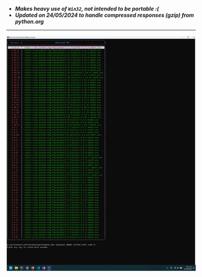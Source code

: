 - ___Makes heavy use of `Win32`, not intended to be portable :(___     
- ___Updated on 24/05/2024 to handle compressed responses (gzip) from python.org___

---------------------
<img src="./screenshot.png">
